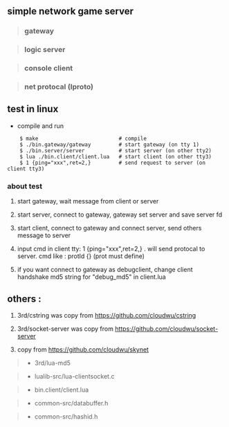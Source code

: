 
## simple network game server

> ### gateway

> ### logic server

> ### console client

> ### net protocal (lproto)


## test in linux

* compile and run

```
    $ make                          # compile
    $ ./bin.gateway/gateway         # start gateway (on tty 1)
    $ ./bin.server/server           # start server (on other tty2)
    $ lua ./bin.client/client.lua   # start client (on other tty3)
    $ 1 {ping="xxx",ret=2,}         # send request to server (on client tty3)
```

### about test

1. start gateway, wait message from client or server

2. start server, connect to gateway, gateway set server and save server fd

3. start client, connect to gateway and connect server, send others message to server

4. input cmd in client tty: 1 {ping="xxx",ret=2,} . will send protocal to server. cmd like : protId {} (prot must define)

5. if you want connect to gateway as debugclient, change client handshake md5 string for "debug_md5" in client.lua


## others :

1. 3rd/cstring was copy from https://github.com/cloudwu/cstring

2. 3rd/socket-server was copy from https://github.com/cloudwu/socket-server

3. copy from https://github.com/cloudwu/skynet

> * 3rd/lua-md5 

> * lualib-src/lua-clientsocket.c

> * bin.client/client.lua

> * common-src/databuffer.h 

> * common-src/hashid.h

